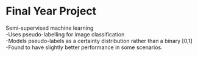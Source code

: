 # Final Year Project 
Semi-supervised machine learning\
-Uses pseudo-labelling for image classification\
-Models pseudo-labels as a certainty distribution rather than a binary [0,1]\
-Found to have slightly better performance in some scenarios.
